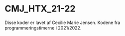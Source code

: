 # CMJ_HTX_21-22

Disse koder er lavet af Cecilie Marie Jensen.
Kodene fra programmeringstimerne i 2021/2022.


